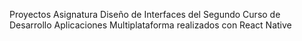 Proyectos Asignatura Diseño de Interfaces del Segundo Curso de Desarrollo Aplicaciones Multiplataforma realizados con React Native
